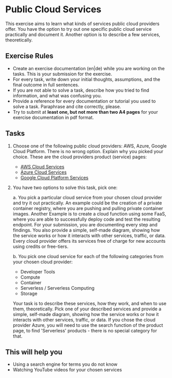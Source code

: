 # Public Cloud Services

This exercise aims to learn what kinds of services public cloud providers offer. You have the option to try out one specific public cloud service practically and document it. Another option is to describe a few services, theoretically.

## Exercise Rules

- Create an exercise documentation (en|de) while you are working on the tasks. This is your submission for the exercise.
- For every task, write down your initial thoughts, assumptions, and the final outcome in full sentences.
- If you are not able to solve a task, describe how you tried to find information, and what was confusing you.
- Provide a reference for every documentation or tutorial you used to solve a task. Paraphrase and cite correctly, please.
- Try to submit at __least one, but not more than two A4 pages__ for your exercise documentation in pdf format.

## Tasks

1. Choose one of the following public cloud providers: AWS, Azure, Google Cloud Platform. There is no wrong option. Explain why you picked your choice. These are the cloud providers product (service) pages:

   - [AWS Cloud Services](https://aws.amazon.com/products)
   - [Azure Cloud Services](https://azure.microsoft.com/en-us/services)
   - [Google Cloud Platform Services](https://cloud.google.com/products)

2. You have two options to solve this task, pick one:

   a. You pick a particular cloud service from your chosen cloud provider and try it out practically. An example could be the creation of a private container registry, where you are pushing and pulling private container images. Another Example is to create a cloud function using some FaaS, where you are able to successfully deploy code and test the resulting endpoint. For your submission, you are documenting every step and findings. You also provide a simple, self-made diagram, showing how the service works or how it interacts with other services, traffic, or data. Every cloud provider offers its services free of charge for new accounts using credits or free-tiers.

   b. You pick one cloud service for each of the following categories from your chosen cloud provider:

   - Developer Tools
   - Compute
   - Container
   - Serverless / Serverless Computing
   - Storage

   Your task is to describe these services, how they work, and when to use them, theoretically. Pick one of your described services and provide a simple, self-made diagram, showing how the service works or how it interacts with other services, traffic, or data.
   If you chose the cloud provider Azure, you will need to use the search function of the product page, to find 'Serverless' products - there is no special category for that.

## This will help you

- Using a search engine for terms you do not know
- Watching YouTube videos for your chosen services
